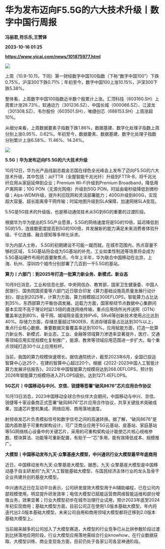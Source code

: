 # 华为发布迈向F5.5G的六大技术升级丨数字中国行周报
**冯丽君,符乐乐,王赞铎**

**2023-10-16 01:25**

**https://www.yicai.com/news/101875977.html**

![](https://imgcdn.yicai.com/uppics/slides/2023/10/10de1aef133ac6f0cf7946e8f66a7065.jpg)

上周（10.9-10.15，下同）第一财经数字中国100指数（下称“数字中国100”）下跌0.75%，沪深300下跌0.71%；年初至今，数字中国100上涨10.15%，沪深300下跌5.38%。

整体看，上周数字中国100指数近半数个股累计上涨。汇顶科技（603160.SH）上周累计涨28.73%，软通动力（301236.SZ）、中国长城（000066.SZ）、江波龙（301308.SZ）、韦尔股份（603501.SH）、唯捷创芯（688153.SH）上周涨超10%。

从细分来看，上周数据要素子指数下跌1.86%，数据基建、数字化处理子指数上周分别上涨0.95%、0.62%。年初至今，数据要素、数据基建、数字化处理子指数分别累计上涨6.58%、11.46%、14.24%。

![](https://imgcdn.yicai.com/uppics/images/2023/10/a35f895969993e7840b78aa997b3765a.jpg)

**5.5G丨华为发布迈向F5.5G的六大技术升级**

10月12日，华为光产品线副总裁金志国在绿色全光峰会上发布了迈向F5.5G的六大技术升级，其中包括：从FTTR（全屋智能千兆光纤）升级到FTTR-B，将千兆光纤应用从家庭延伸到企业；Premium Wi-Fi升级到Premium Broadband，降低用户离网率；10G PON（无源光网络）升级到50G PON，时延由毫秒级降低到微秒级；Alps-WDM升级，提升利旧现网和灵活部署能力；400G升级到800G，实现超大容量、超长距离骨干网传输；时延地图升级到SLA保障，加速网络SLA变现。

5.5G是5G技术的升级版，也是移动通信技术从5G到6G的重要的过渡阶段。

根据华为华为提出的5.5G产业愿景，5.5G的网络速度将是5G的10倍，延迟降低到5G的1/5，连接数密度提高到5G的100倍，并发展新的能力满足未来消费者体验升级、千亿连接、融合感知等多样化诉求。

华为内部人士称， 5.5G的初期建设不可能一蹴而就。在城市范围内，热点容量不够的区域， 5.5G基站将会成为5G基站的补充，工业如柔性制造等场景将会成为5.5G基站硬件布局的首要聚焦点。今年上半年，华为联合中国移动在北京、上海、杭州、深圳四个城市分别部署了几百到一千5.5G的基站。

**算力丨六部门：到2025年打造一批算力新业务、新模式、新业态**

10月9日消息，工业和信息化部、中央网信办、教育部、国家卫生健康委、中国人民银行、国务院国资委等六部门近日联合印发《算力基础设施高质量发展行动计划》，提出到2025年，计算力方面，算力规模超过300EFLOPS，智能算力占比达到35%，东西部算力平衡协调发展。运载力方面，国家枢纽节点数据中心集群间基本实现不高于理论时延1.5倍的直连网络传输，重点应用场所光传送网（OTN）覆盖率达到80%，骨干网、城域网全面支持IPv6，SRv6等创新技术使用占比达到40%。存储力方面，存储总量超过1800EB，先进存储容量占比达到30%以上，重点行业核心数据、重要数据灾备覆盖率达到100%。应用赋能方面，打造一批算力新业务、新模式、新业态，工业、金融等领域算力渗透率显著提升，医疗、交通等领域应用实现规模化复制推广，能源、教育等领域应用范围进一步扩大。每个重点领域打造30个以上应用标杆。

当前，我国的算力规模快速增长。据信通院统计，截至2023年6月，全国已投运智算中心达25个，在建的智算中心超过20个。根据《2022-2023中国人工智能计算力发展评估报告》，2022年中国智能算力规模将达到268.0EFLOPS，预计到2026年智能算力规模将进入ZFLOPS级别，达到1271.4EFLOPS。

**5G芯片丨中国移动与中兴、京信、锐捷等签署“破风8676”芯片应用合作协议**

10月13日消息，2023中国移动全球合作伙伴大会期间，中国移动与中兴、京信、锐捷等十家设备商正式签署“破风8676”芯片应用合作协议，共享关键技术突破成果，加速芯片整机集成、网络应用、商用落地速度。

射频收发芯片负责模拟信号和数字信号之间的高速转换。据了解，“破风8676”是国内首款基于可重构架构设计，可广泛商业应用于5G云基站、皮基站、家庭基站等5G网络核心设备中的关键芯片，采用的可重构架构设计能使芯片核心规格参数、模块算法、功能等可重新配置，有助于一“芯”多用，能有效降低成本、规模推广。

**大模型丨中国移动发布九天·众擎基座大模型，中兴通讯行业大模型最早年底商用**

近日，中国移动发布九天·众擎基座大模型。据悉，九天·众擎基座大模型是中国移动基于自主研发的“九天”人工智能基础大模型，与国民经济主体行业的龙头及骨干企业共建共创的基座大模型。

中兴通讯近日在互动平台表示，公司研发提效大模型用于AI辅助编程，已在公司内部规模使用，明显提升研发效率；电信大模型已赋能运营商网络智能运维和部分增值业务，效果显著；行业大模型初步在城市治理行业试用，预计2023年底至2024年初实现商用；基础大模型方面，目前公司正在使用1.0版本基础大模型，年内将迭代出2.0版本基础大模型，未来公司自用和商用领域大模型都将迁移到2.0版本基础大模型上。

当前越来越多的公司加入了大模型赛道，大模型的行业竞争已从比拼参数阶段过渡到比拼落地应用阶段，行业大模型应用落地需结合行业knowhow，在行业数据获取、大模型训练、商业变现各方面，目前仍处于各家公司各显神通阶段。